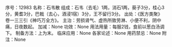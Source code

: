 序号：12983
名称：石韦散
组成：石韦（去毛）1两，消石1两，葵子3分，桂心3分，黄耆3分，巴戟（去心，酒浸1宿）3分，王不留行3分。
出处：《医方类聚》卷一三三引《神巧万全方》。
主治：劳损肾气、虚热所致劳淋、小便不利，阴中痛，日夜数起。
加减：None
功效：None
用法用量：每服2钱，食前以葱白汤调下。
制备方法：上为末。
临床应用：None
各家论述：None
用药禁忌：None
附注：None
